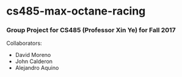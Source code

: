 # cs485-max-octane-racing
### Group Project for CS485 (Professor Xin Ye) for Fall 2017
Collaborators:
- David Moreno
- John Calderon
- Alejandro Aquino
